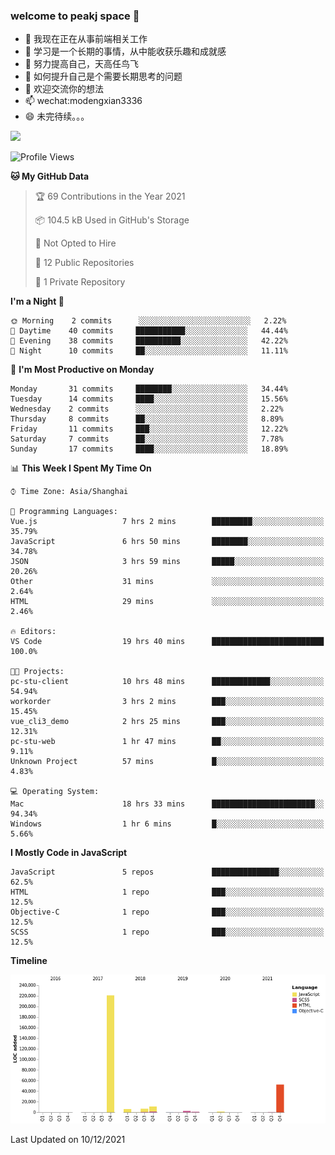 ### welcome to peakj space 👋



- 🔭 我现在正在从事前端相关工作
- 🌱 学习是一个长期的事情，从中能收获乐趣和成就感
- 👯 努力提高自己，天高任鸟飞
- 🤔 如何提升自己是个需要长期思考的问题
- 💬 欢迎交流你的想法
- 📫 wechat:modengxian3336
- 😄 未完待续。。。

![](https://s2.ax1x.com/2019/06/28/ZKxc4J.jpg)

<!--START_SECTION:waka-->
![Profile Views](http://img.shields.io/badge/Profile%20Views-150-blue)

**🐱 My GitHub Data** 

> 🏆 69 Contributions in the Year 2021
 > 
> 📦 104.5 kB Used in GitHub's Storage 
 > 
> 🚫 Not Opted to Hire
 > 
> 📜 12 Public Repositories 
 > 
> 🔑 1 Private Repository 
 > 
**I'm a Night 🦉** 

```text
🌞 Morning    2 commits      ░░░░░░░░░░░░░░░░░░░░░░░░░   2.22% 
🌆 Daytime    40 commits     ███████████░░░░░░░░░░░░░░   44.44% 
🌃 Evening    38 commits     ██████████░░░░░░░░░░░░░░░   42.22% 
🌙 Night      10 commits     ██░░░░░░░░░░░░░░░░░░░░░░░   11.11%

```
📅 **I'm Most Productive on Monday** 

```text
Monday       31 commits     ████████░░░░░░░░░░░░░░░░░   34.44% 
Tuesday      14 commits     ████░░░░░░░░░░░░░░░░░░░░░   15.56% 
Wednesday    2 commits      ░░░░░░░░░░░░░░░░░░░░░░░░░   2.22% 
Thursday     8 commits      ██░░░░░░░░░░░░░░░░░░░░░░░   8.89% 
Friday       11 commits     ███░░░░░░░░░░░░░░░░░░░░░░   12.22% 
Saturday     7 commits      ██░░░░░░░░░░░░░░░░░░░░░░░   7.78% 
Sunday       17 commits     ████░░░░░░░░░░░░░░░░░░░░░   18.89%

```


📊 **This Week I Spent My Time On** 

```text
⌚︎ Time Zone: Asia/Shanghai

💬 Programming Languages: 
Vue.js                   7 hrs 2 mins        █████████░░░░░░░░░░░░░░░░   35.79% 
JavaScript               6 hrs 50 mins       ████████░░░░░░░░░░░░░░░░░   34.78% 
JSON                     3 hrs 59 mins       █████░░░░░░░░░░░░░░░░░░░░   20.26% 
Other                    31 mins             ░░░░░░░░░░░░░░░░░░░░░░░░░   2.64% 
HTML                     29 mins             ░░░░░░░░░░░░░░░░░░░░░░░░░   2.46%

🔥 Editors: 
VS Code                  19 hrs 40 mins      █████████████████████████   100.0%

🐱‍💻 Projects: 
pc-stu-client            10 hrs 48 mins      █████████████░░░░░░░░░░░░   54.94% 
workorder                3 hrs 2 mins        ███░░░░░░░░░░░░░░░░░░░░░░   15.45% 
vue_cli3_demo            2 hrs 25 mins       ███░░░░░░░░░░░░░░░░░░░░░░   12.31% 
pc-stu-web               1 hr 47 mins        ██░░░░░░░░░░░░░░░░░░░░░░░   9.11% 
Unknown Project          57 mins             █░░░░░░░░░░░░░░░░░░░░░░░░   4.83%

💻 Operating System: 
Mac                      18 hrs 33 mins      ███████████████████████░░   94.34% 
Windows                  1 hr 6 mins         █░░░░░░░░░░░░░░░░░░░░░░░░   5.66%

```

**I Mostly Code in JavaScript** 

```text
JavaScript               5 repos             ███████████████░░░░░░░░░░   62.5% 
HTML                     1 repo              ███░░░░░░░░░░░░░░░░░░░░░░   12.5% 
Objective-C              1 repo              ███░░░░░░░░░░░░░░░░░░░░░░   12.5% 
SCSS                     1 repo              ███░░░░░░░░░░░░░░░░░░░░░░   12.5%

```


**Timeline**

![Chart not found](https://raw.githubusercontent.com/PeakJ/PeakJ/master/charts/bar_graph.png) 


 Last Updated on 10/12/2021
<!--END_SECTION:waka-->
